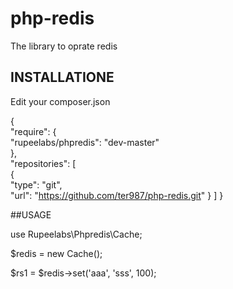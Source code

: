 # php-redis
The library to oprate redis

## INSTALLATIONE

Edit your composer.json 

  {  
    "require": {  
      "rupeelabs/phpredis": "dev-master"  
    },  
    "repositories": [  
      {  
        "type": "git",  
        "url":  "https://github.com/ter987/php-redis.git"
      }
    ]
  }

##USAGE

use Rupeelabs\Phpredis\Cache;

$redis = new Cache();

$rs1 = $redis->set('aaa', 'sss', 100);
